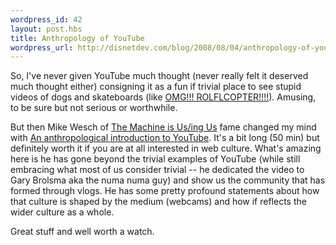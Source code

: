 ```yaml
--- 
wordpress_id: 42
layout: post.hbs
title: Anthropology of YouTube
wordpress_url: http://disnetdev.com/blog/2008/08/04/anthropology-of-youtube/
---
```

So, I've never given YouTube much thought (never really felt it
deserved much thought either) consigning it as a fun if trivial place to see stupid
videos of dogs and skateboards (like [OMG!!!
ROLFLCOPTER!!!!](http://www.youtube.com/watch?v=CQzUsTFqtW0)). Amusing,
to be sure but not serious or worthwhile.

But then Mike Wesch of [The Machine is Us/ing
Us](http://www.youtube.com/watch?v=6gmP4nk0EOE) fame changed my mind
with [An anthropological introduction to
YouTube](http://www.youtube.com/watch?v=TPAO-lZ4_hU&feature=user). It's
a bit long (50 min) but definitely worth it if you are at all
interested in web culture. What's amazing here is he has gone beyond
the trivial examples of YouTube (while still embracing what most of us
consider trivial -- he dedicated the video to Gary Brolsma aka the numa
numa guy) and show us the community that has formed through vlogs. He
has some pretty profound statements about how that culture is shaped by
the medium (webcams) and how if reflects the wider culture as a whole.

Great stuff and well worth a watch.
